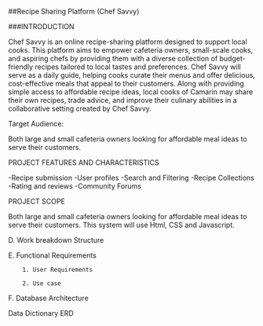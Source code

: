 ##Recipe Sharing Platform (Chef Savvy)

###INTRODUCTION 

Chef Savvy is an online recipe-sharing platform designed to support local cooks. This platform aims to empower cafeteria owners, small-scale cooks, and aspiring chefs by providing them with a diverse collection of budget-friendly recipes tailored to local tastes and preferences. Chef Savvy will serve as a daily guide, helping cooks curate their menus and offer delicious, cost-effective meals that appeal to their customers.
Along with providing simple access to affordable recipe ideas, local cooks of Camarin may share their own recipes, trade advice, and improve their culinary abilities in a collaborative setting created by Chef Savvy.

Target Audience:

Both large and small cafeteria owners looking for affordable meal ideas to serve their customers.

PROJECT FEATURES AND CHARACTERISTICS 

-Recipe submission
-User profiles
-Search and Filtering
-Recipe Collections 
-Rating and reviews 
-Community Forums

PROJECT SCOPE

Both large and small cafeteria owners looking for affordable meal ideas to serve their customers. This system will use Html, CSS and Javascript.

D. Work breakdown Structure

E. Functional Requirements

        1. User Requirements

        2. Use case

F. Database Architecture

Data Dictionary
 ERD
